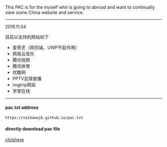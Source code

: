 This PAC is for the myself who is going to abroad and want to continually view some China website and service.

-----------------------------------------
2019.11.04

目前以支持的网站如下
- 爱奇艺（网页端，UWP不起作用）
- 网易云音乐
- 腾讯视频
- 腾讯体育
- 优酷网
- PPTV足球直播
- imgtrip网站
- 学堂在线

-----------------------------------------
#### pac.txt address
`https://naibaowjk.github.io/pac.txt`
#### directly download pac file
[clickhere](https://naibaowjk.github.io/pac.txt)